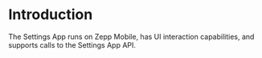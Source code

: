 
# Introduction

The Settings App runs on Zepp Mobile, has UI interaction capabilities, and supports calls to the Settings App API.

